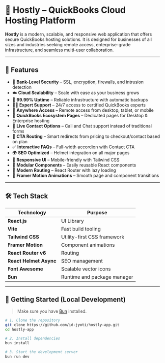 # 🚀 Hostly – QuickBooks Cloud Hosting Platform

**Hostly** is a modern, scalable, and responsive web application that offers secure QuickBooks hosting solutions. It is designed for businesses of all sizes and industries seeking remote access, enterprise-grade infrastructure, and seamless multi-user collaboration.

---

## 📌 Features

- 🔐 **Bank-Level Security** – SSL, encryption, firewalls, and intrusion detection  
- ☁️ **Cloud Scalability** – Scale with ease as your business grows  
- 📶 **99.99% Uptime** – Reliable infrastructure with automatic backups  
- 👨‍💻 **Expert Support** – 24/7 access to certified QuickBooks experts  
- 📱 **Anywhere Access** – Remote access from desktop, tablet, or mobile  
- 🔄 **QuickBooks Ecosystem Pages** – Dedicated pages for Desktop & Enterprise hosting  
- 💬 **Live Contact Options** – Call and Chat support instead of traditional forms  
- 🎯 **CTA Routing** – Smart redirects from pricing to checkout/contact based on plan  
- ✅ **Interactive FAQs** – Full-width accordion with Contact CTA  
- 🌍 **SEO Optimized** – Helmet integration on all major pages  
- 🎨 **Responsive UI** – Mobile-friendly with Tailwind CSS  
- 🧩 **Modular Components** – Easily reusable React components  
- 🧭 **Modern Routing** – React Router with lazy loading  
- 🎥 **Framer Motion Animations** – Smooth page and component transitions  

---

## 🛠️ Tech Stack

| Technology              | Purpose                            |
|-------------------------|-------------------------------------|
| **React.js**            | UI Library                         |
| **Vite**                | Fast build tooling                 |
| **Tailwind CSS**        | Utility-first CSS framework        |
| **Framer Motion**       | Component animations               |
| **React Router v6**     | Routing                            |
| **React Helmet Async**  | SEO management                     |
| **Font Awesome**        | Scalable vector icons              |
| **Bun**                 | Runtime and package manager        |

---

## 🧪 Getting Started (Local Development)

> Make sure you have [Bun](https://bun.sh) installed.

```bash
# 1. Clone the repository
git clone https://github.com/id-jyoti/hostly-app.git
cd hostly-app

# 2. Install dependencies
bun install

# 3. Start the development server
bun run dev
